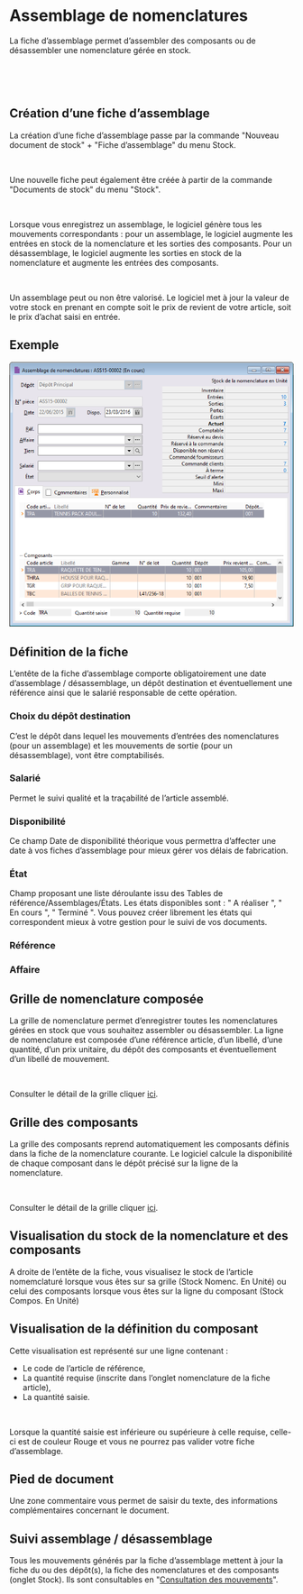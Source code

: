 # Assemblage de nomenclatures



La fiche d’assemblage permet d’assembler des composants ou de désassembler 
 une nomenclature gérée en stock.


 


 


## Création d’une fiche d’assemblage


La création d’une fiche d’assemblage passe par la commande "Nouveau 
 document de stock" + "Fiche d’assemblage" du menu Stock.


 


Une nouvelle fiche peut également être créée à partir de la commande 
 "Documents de stock" du menu "Stock".


 


Lorsque vous enregistrez un assemblage, le logiciel génère tous les 
 mouvements correspondants : pour un assemblage, le logiciel augmente les 
 entrées en stock de la nomenclature et les sorties des composants. Pour 
 un désassemblage, le logiciel augmente les sorties en stock de la nomenclature 
 et augmente les entrées des composants.


 


Un assemblage peut ou non être valorisé. Le logiciel met à jour la valeur 
 de votre stock en prenant en compte soit le prix de revient de votre article, 
 soit le prix d’achat saisi en entrée.


## Exemple


![](../Assemblage.png)


## Définition de la fiche


L’entête de la fiche d’assemblage comporte obligatoirement une date 
 d’assemblage / désassemblage, un dépôt destination et éventuellement une 
 référence ainsi que le salarié responsable de cette opération.


### Choix du dépôt destination


C’est le dépôt dans lequel les mouvements d’entrées des nomenclatures 
 (pour un assemblage) et les mouvements de sortie (pour un désassemblage), 
 vont être comptabilisés.


### Salarié


Permet le suivi qualité et la traçabilité de l’article assemblé.


### Disponibilité


Ce champ Date de disponibilité théorique vous permettra d’affecter une 
 date à vos fiches d’assemblage pour mieux gérer vos délais de fabrication.


### État


Champ proposant une liste déroulante issu des Tables de référence/Assemblages/États. 
 Les états disponibles sont : " A réaliser ", " En cours 
 ", " Terminé ". Vous pouvez créer librement les états qui 
 correspondent mieux à votre gestion pour le suivi de vos documents.


### Référence


### Affaire


## Grille de nomenclature composée


La grille de nomenclature permet d’enregistrer toutes les nomenclatures 
 gérées en stock que vous souhaitez assembler ou désassembler. La ligne 
 de nomenclature est composée d’une référence article, d’un libellé, d’une 
 quantité, d’un prix unitaire, du dépôt des composants et éventuellement 
 d’un libellé de mouvement.


 


Consulter le détail de la grille cliquer [ici](Nomenclatures.md).


## Grille des composants


La grille des composants reprend automatiquement les composants définis 
 dans la fiche de la nomenclature courante. Le logiciel calcule la disponibilité 
 de chaque composant dans le dépôt précisé sur la ligne de la nomenclature.


 


Consulter le détail de la grille cliquer [ici](Composants.md).


## Visualisation du stock de la nomenclature et des composants


A droite de l’entête de la fiche, vous visualisez le stock de l’article 
 nomemclaturé lorsque vous êtes sur sa grille (Stock Nomenc. En Unité) 
 ou celui des composants lorsque vous êtes sur la ligne du composant (Stock 
 Compos. En Unité)


## Visualisation de la définition du composant


Cette visualisation est représenté sur une ligne contenant :


* Le code de l’article 
 de référence,
* La quantité requise 
 (inscrite dans l’onglet nomenclature de la fiche article),
* La quantité saisie.


 


Lorsque la quantité saisie est inférieure ou supérieure à celle requise, 
 celle-ci est de couleur Rouge et vous ne pourrez pas valider votre fiche 
 d’assemblage.


## Pied de document


Une zone commentaire vous permet de saisir du texte, des informations 
 complémentaires concernant le document.


## Suivi assemblage / désassemblage


Tous les mouvements générés par la fiche d’assemblage mettent à jour 
 la fiche du ou des dépôt(s), la fiche des nomenclatures et des composants 
 (onglet Stock). Ils sont consultables en "[Consultation 
 des mouvements](../../../Mouvements/1/MouvementsStock.md)".


